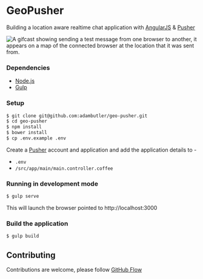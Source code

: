 # GeoPusher

Building a location aware realtime chat application with [AngularJS](https://angular.io/) & [Pusher](http://pusher.com)

![A gifcast showing sending a test message from one browser to another, it appears on a map of the connected browser at the location that it was sent from.](https://cloud.githubusercontent.com/assets/1238468/6698098/a32176ce-cced-11e4-9dbb-4b07169669f0.gif)

### Dependencies

- [Node.js](http://nodejs.org/)
- [Gulp](http://gulpjs.com/)

### Setup

```bash
$ git clone git@github.com:adambutler/geo-pusher.git
$ cd geo-pusher
$ npm install
$ bower install
$ cp .env.example .env
```

Create a [Pusher](http://pusher.com) account and application and add the application details to -

- `.env`
- `/src/app/main/main.controller.coffee`

### Running in development mode

```bash
$ gulp serve
```

This will launch the browser pointed to http://localhost:3000

### Build the application

```bash
$ gulp build
```

## Contributing

Contributions are welcome, please follow [GitHub Flow](https://guides.github.com/introduction/flow/index.html)

